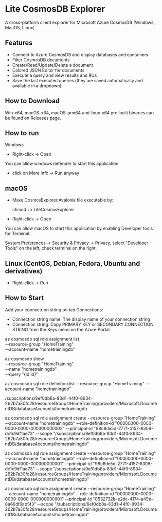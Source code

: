 
# Lite CosmosDB Explorer

A cross-platform client explorer for Microsoft Azure CosmosDB (Windows, MacOS, Linux).

## Features

- Connect to Azure CosmosDB and display databases and containers
- Filter CosmosDB documents
- Create/Read/Update/Delete a document
- Colored JSON Editor for documents
- Execute a query and view results and RUs
- Save the last executed queries (they are saved automatically and available in a dropdown)

## How to Download
Win-x64, macOS-x64, macOS-arm64 and linux-x64 pre-built binaries can be found on Releases page.

## How to run
Windows
- Right-click -> Open

You can allow windows defender to start this application:

- click on More Info -> Run anyway

## macOS
- Make CosmosExplorer.Avalonia file executable by:

  chmod +x LiteCosmosExplorer

- Right-click -> Open

You can allow macOS to start this application by enabling Developer tools for Terminal:

System Preferences -> Security & Privacy -> Privacy, select "Developer Tools" on the left, check terminal on the right.



## Linux (CentOS, Debian, Fedora, Ubuntu and derivatives)
- Right-click -> Run

## How to Start
Add your connectrion string on tab Connections:
- Connection string name: The display name of your connection string
- Connection string: Copy PRIMARY KEY or SECONDARY CONNECTION STRING from the Keys menu on the Azure Portal.

az cosmosdb sql role assignment list \
--resource-group "HomeTraining" \
--account-name "hometrainingdb"

az cosmosdb show \
--resource-group "HomeTraining" \
--name "hometrainingdb" \
--query "{id:id}"

az cosmosdb sql role definition list --resource-group "HomeTraining" --account-name "hometrainingdb"

/subscriptions/9ef0db8a-83d1-44f0-8934-262b7a30fc28/resourceGroups/HomeTraining/providers/Microsoft.DocumentDB/databaseAccounts/hometrainingdb

az cosmosdb sql role assignment create --resource-group "HomeTraining" --account-name "hometrainingdb" --role-definition-id "00000000-0000-0000-0000-000000000002" --principal-id "98c8de5d-2771-4157-8306-dc1c9df1ae73" --scope "/subscriptions/9ef0db8a-83d1-44f0-8934-262b7a30fc28/resourceGroups/HomeTraining/providers/Microsoft.DocumentDB/databaseAccounts/hometrainingdb"

az cosmosdb sql role assignment create --resource-group "HomeTraining" --account-name "hometrainingdb" --role-definition-id "00000000-0000-0000-0000-000000000001" --principal-id "98c8de5d-2771-4157-8306-dc1c9df1ae73" --scope "/subscriptions/9ef0db8a-83d1-44f0-8934-262b7a30fc28/resourceGroups/HomeTraining/providers/Microsoft.DocumentDB/databaseAccounts/hometrainingdb"

az cosmosdb sql role assignment create --resource-group "HomeTraining" --account-name "hometrainingdb" --role-definition-id "00000000-0000-0000-0000-000000000001" --principal-id "0532732b-e2dc-4174-a49e-8a69df6ab5f3" --scope "/subscriptions/9ef0db8a-83d1-44f0-8934-262b7a30fc28/resourceGroups/HomeTraining/providers/Microsoft.DocumentDB/databaseAccounts/hometrainingdb"